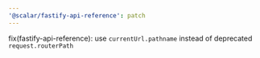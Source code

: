```yaml
---
'@scalar/fastify-api-reference': patch
---
```


fix(fastify-api-reference): use `currentUrl.pathname` instead of deprecated `request.routerPath`
